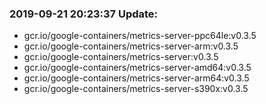 ### 2019-09-21 20:23:37 Update:

- gcr.io/google-containers/metrics-server-ppc64le:v0.3.5
- gcr.io/google-containers/metrics-server-arm:v0.3.5
- gcr.io/google-containers/metrics-server:v0.3.5
- gcr.io/google-containers/metrics-server-amd64:v0.3.5
- gcr.io/google-containers/metrics-server-arm64:v0.3.5
- gcr.io/google-containers/metrics-server-s390x:v0.3.5
